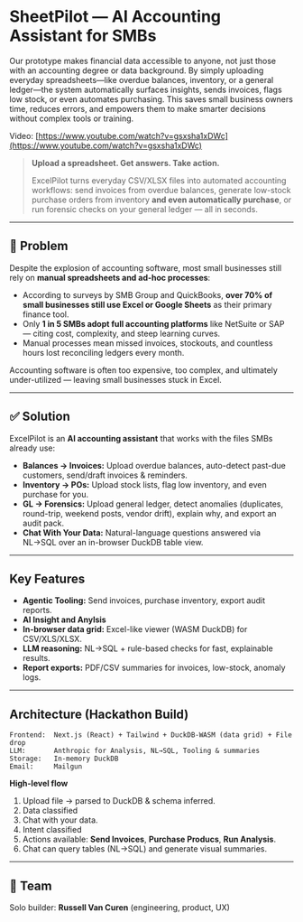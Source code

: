 # SheetPilot — AI Accounting Assistant for SMBs

Our prototype makes financial data accessible to anyone, not just those with an accounting degree or data background. By simply uploading everyday spreadsheets—like overdue balances, inventory, or a general ledger—the system automatically surfaces insights, sends invoices, flags low stock, or even automates purchasing. This saves small business owners time, reduces errors, and empowers them to make smarter decisions without complex tools or training.

Video: [https://www.youtube.com/watch?v=gsxsha1xDWc](https://www.youtube.com/watch?v=gsxsha1xDWc)

> **Upload a spreadsheet. Get answers. Take action.**
>
> ExcelPilot turns everyday CSV/XLSX files into automated accounting workflows: send invoices from overdue balances, generate low-stock purchase orders from inventory **and even automatically purchase**, or run forensic checks on your general ledger — all in seconds.

---

## 🎯 Problem

Despite the explosion of accounting software, most small businesses still rely on **manual spreadsheets and ad-hoc processes**:

* According to surveys by SMB Group and QuickBooks, **over 70% of small businesses still use Excel or Google Sheets** as their primary finance tool.
* Only **1 in 5 SMBs adopt full accounting platforms** like NetSuite or SAP — citing cost, complexity, and steep learning curves.
* Manual processes mean missed invoices, stockouts, and countless hours lost reconciling ledgers every month.

Accounting software is often too expensive, too complex, and ultimately under-utilized — leaving small businesses stuck in Excel.

---

## ✅ Solution

ExcelPilot is an **AI accounting assistant** that works with the files SMBs already use:

* **Balances → Invoices:** Upload overdue balances, auto-detect past-due customers, send/draft invoices & reminders.
* **Inventory → POs:** Upload stock lists, flag low inventory, and even purchase for you.
* **GL → Forensics:** Upload general ledger, detect anomalies (duplicates, round-trip, weekend posts, vendor drift), explain why, and export an audit pack.
* **Chat With Your Data:** Natural-language questions answered via NL→SQL over an in-browser DuckDB table view.

---

## Key Features

* **Agentic Tooling:** Send invoices, purchase inventory, export audit reports.
* **AI Insight and Anylsis** 
* **In-browser data grid:** Excel-like viewer (WASM DuckDB) for CSV/XLS/XLSX.
* **LLM reasoning:** NL→SQL + rule-based checks for fast, explainable results.
* **Report exports:** PDF/CSV summaries for invoices, low-stock, anomaly logs.

---

## Architecture (Hackathon Build)

```
Frontend:  Next.js (React) + Tailwind + DuckDB-WASM (data grid) + File drop
LLM:       Anthropic for Analysis, NL→SQL, Tooling & summaries
Storage:   In-memory DuckDB
Email:     Mailgun
```

**High-level flow**

1. Upload file → parsed to DuckDB & schema inferred.
2. Data classified 
3. Chat with your data.
4. Intent classified
5. Actions available: **Send Invoices**, **Purchase Producs**, **Run Analysis**.
6. Chat can query tables (NL→SQL) and generate visual summaries.

---

## 👥 Team

Solo builder: **Russell Van Curen** (engineering, product, UX)

